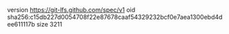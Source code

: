 version https://git-lfs.github.com/spec/v1
oid sha256:c15db227d0054708f22e87678caaf54329232bcf0e7aea1300ebd4dee611117b
size 3211
